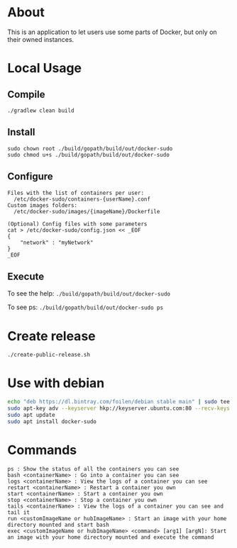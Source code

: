 # About

This is an application to let users use some parts of Docker, but only on their owned instances.

# Local Usage


## Compile

`./gradlew clean build` 

## Install

```
sudo chown root ./build/gopath/build/out/docker-sudo
sudo chmod u+s ./build/gopath/build/out/docker-sudo
```

## Configure

```
Files with the list of containers per user:
  /etc/docker-sudo/containers-{userName}.conf
Custom images folders:
  /etc/docker-sudo/images/{imageName}/Dockerfile

(Optional) Config files with some parameters
cat > /etc/docker-sudo/config.json << _EOF
{
	"network" : "myNetwork"
}
_EOF
```

## Execute

To see the help:
`./build/gopath/build/out/docker-sudo`

To see ps:
`./build/gopath/build/out/docker-sudo ps`

# Create release

`./create-public-release.sh`

# Use with debian

```bash
echo "deb https://dl.bintray.com/foilen/debian stable main" | sudo tee /etc/apt/sources.list.d/foilen.list
sudo apt-key adv --keyserver hkp://keyserver.ubuntu.com:80 --recv-keys 379CE192D401AB61
sudo apt update
sudo apt install docker-sudo
```

# Commands

```
ps : Show the status of all the containers you can see
bash <containerName> : Go into a container you can see
logs <containerName> : View the logs of a container you can see
restart <containerName> : Restart a container you own
start <containerName> : Start a container you own
stop <containerName> : Stop a container you own
tails <containerName> : View the logs of a container you can see and tail it
run <customImageName or hubImageName> : Start an image with your home directory mounted and start bash
exec <customImageName or hubImageName> <command> [arg1] [argN]: Start an image with your home directory mounted and execute the command
```
